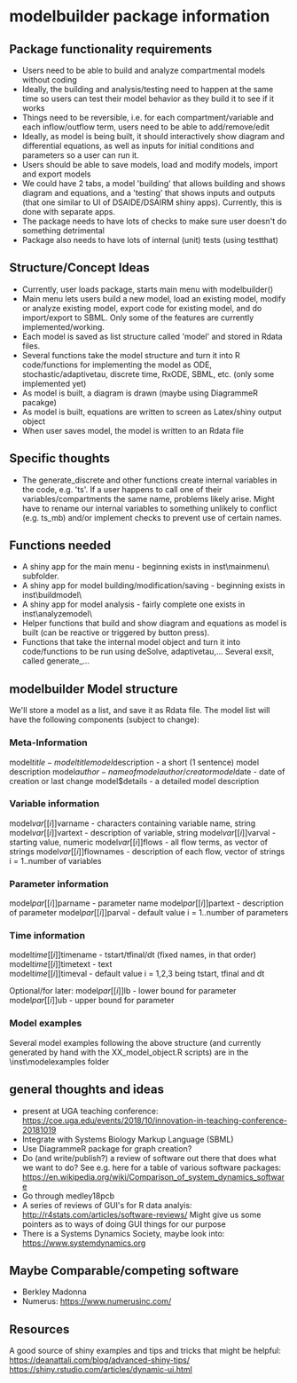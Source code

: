 # modelbuilder package information


## Package functionality requirements
* Users need to be able to build and analyze compartmental models without coding
* Ideally, the building and analysis/testing need to happen at the same time so users can test their model behavior as they build it to see if it works
* Things need to be reversible, i.e. for each compartment/variable and each inflow/outflow term, users need to be able to add/remove/edit
* Ideally, as model is being built, it should interactively show diagram and differential equations, as well as inputs for initial conditions and parameters so a user can run it.
* Users should be able to save models, load and modify models, import and export models
* We could have 2 tabs, a model 'building' that allows building and shows diagram and equations, and a 'testing' that shows inputs and outputs (that one similar to UI of DSAIDE/DSAIRM shiny apps). Currently, this is done with separate apps.
* The package needs to have lots of checks to make sure user doesn't do something detrimental
* Package also needs to have lots of internal (unit) tests (using testthat)


## Structure/Concept Ideas
* Currently, user loads package, starts main menu with modelbuilder()
* Main menu lets users build a new model, load an existing model, modify or analyze existing model, export code for existing model, and do import/export to SBML. Only some of the features are currently implemented/working.
* Each model is saved as list structure called 'model' and stored in Rdata files.
* Several functions take the model structure and turn it into R code/functions for implementing the model as ODE, stochastic/adaptivetau, discrete time, RxODE, SBML, etc. (only some implemented yet)
* As model is built, a diagram is drawn (maybe using DiagrammeR pacakge)
* As model is built, equations are written to screen as Latex/shiny output object 
* When user saves model, the model is written to an Rdata file


## Specific thoughts
* The generate_discrete and other functions create internal variables in the code, e.g. 'ts'. If a user happens to call one of their variables/compartments the same name, problems likely arise. Might have to rename our internal variables to something unlikely to conflict (e.g. ts_mb) and/or implement checks to prevent use of certain names.


## Functions needed
* A shiny app for the main menu - beginning exists in inst\mainmenu\ subfolder.
* A shiny app for model building/modification/saving - beginning exists in inst\buildmodel\ 
* A shiny app for model analysis - fairly complete one exists in inst\analyzemodel\ 
* Helper functions that build and show diagram and equations as model is built (can be reactive or triggered by button press).
* Functions that take the internal model object and turn it into code/functions to be run using deSolve, adaptivetau,... Several exsit, called generate_...


## modelbuilder Model structure
We'll store a model as a list, and save it as Rdata file. 
The model list will have the following components (subject to change):

### Meta-Information
model$title - model title
model$description - a short (1 sentence) model description
model$author - name of model author/creator
model$date - date of creation or last change
model$details - a detailed model description

### Variable information
model$var[[i]]$varname - characters containing variable name, string
model$var[[i]]$vartext - description of variable, string
model$var[[i]]$varval - starting value, numeric
model$var[[i]]$flows - all flow terms, as vector of strings
model$var[[i]]$flownames - description of each flow, vector of strings
i = 1..number of variables

### Parameter information
model$par[[i]]$parname - parameter name
model$par[[i]]$partext - description of parameter 
model$par[[i]]$parval - default value 
i = 1..number of parameters

### Time information
model$time[[i]]$timename - tstart/tfinal/dt (fixed names, in that order)
model$time[[i]]$timetext - text  
model$time[[i]]$timeval - default value
i = 1,2,3 being tstart, tfinal and dt


Optional/for later:
model$par[[i]]$lb - lower bound for parameter 
model$par[[i]]$ub - upper bound for parameter 

### Model examples
Several model examples following the above structure (and currently generated by hand with the XX_model_object.R scripts) are in the \inst\modelexamples folder



## general thoughts and ideas
* present at UGA teaching conference: https://coe.uga.edu/events/2018/10/innovation-in-teaching-conference-20181019
* Integrate with Systems Biology Markup Language (SBML)
* Use DiagrammeR package for graph creation?
* Do (and write/publish?) a review of software out there that does what we want to do? See e.g. here for a table of various software packages: https://en.wikipedia.org/wiki/Comparison_of_system_dynamics_software
* Go through medley18pcb
* A series of reviews of GUI's for R data analyis: http://r4stats.com/articles/software-reviews/  Might give us some pointers as to ways of doing GUI things for our purpose
* There is a Systems Dynamics Society, maybe look into: https://www.systemdynamics.org

## Maybe Comparable/competing software
* Berkley Madonna
* Numerus: https://www.numerusinc.com/


## Resources
A good source of shiny examples and tips and tricks that might be helpful:
https://deanattali.com/blog/advanced-shiny-tips/
https://shiny.rstudio.com/articles/dynamic-ui.html
